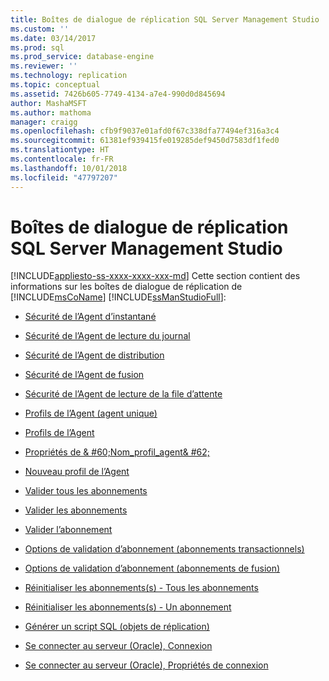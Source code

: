 ```yaml
---
title: Boîtes de dialogue de réplication SQL Server Management Studio | Microsoft Docs
ms.custom: ''
ms.date: 03/14/2017
ms.prod: sql
ms.prod_service: database-engine
ms.reviewer: ''
ms.technology: replication
ms.topic: conceptual
ms.assetid: 7426b605-7749-4134-a7e4-990d0d845694
author: MashaMSFT
ms.author: mathoma
manager: craigg
ms.openlocfilehash: cfb9f9037e01afd0f67c338dfa77494ef316a3c4
ms.sourcegitcommit: 61381ef939415fe019285def9450d7583df1fed0
ms.translationtype: HT
ms.contentlocale: fr-FR
ms.lasthandoff: 10/01/2018
ms.locfileid: "47797207"
---
```

# <a name="sql-server-management-studio-replication-dialog-boxes"></a>Boîtes de dialogue de réplication SQL Server Management Studio
[!INCLUDE[appliesto-ss-xxxx-xxxx-xxx-md](../../includes/appliesto-ss-xxxx-xxxx-xxx-md.md)]
  Cette section contient des informations sur les boîtes de dialogue de réplication de [!INCLUDE[msCoName](../../includes/msconame-md.md)] [!INCLUDE[ssManStudioFull](../../includes/ssmanstudiofull-md.md)]:  
  
-   [Sécurité de l’Agent d’instantané](../../relational-databases/replication/snapshot-agent-security.md)  
  
-   [Sécurité de l’Agent de lecture du journal](../../relational-databases/replication/log-reader-agent-security.md)  
  
-   [Sécurité de l’Agent de distribution](../../relational-databases/replication/distribution-agent-security.md)  
  
-   [Sécurité de l’Agent de fusion](../../relational-databases/replication/merge-agent-security.md)  
  
-   [Sécurité de l’Agent de lecture de la file d’attente](../../relational-databases/replication/queue-reader-agent-security.md)  
  
-   [Profils de l’Agent &#40;agent unique&#41;](../../relational-databases/replication/agent-profiles-single-agent.md)  
  
-   [Profils de l’Agent](../../relational-databases/replication/agent-profiles.md)  
  
-   [Propriétés de & #60;Nom_profil_agent& #62;](../../relational-databases/replication/agentprofilename-properties.md)  
  
-   [Nouveau profil de l’Agent](../../relational-databases/replication/new-agent-profile.md)  
  
-   [Valider tous les abonnements](../../relational-databases/replication/validate-all-subscriptions.md)  
  
-   [Valider les abonnements](../../relational-databases/replication/validate-subscriptions.md)  
  
-   [Valider l’abonnement](../../relational-databases/replication/validate-subscription.md)  
  
-   [Options de validation d’abonnement &#40;abonnements transactionnels&#41;](../../relational-databases/replication/subscription-validation-options-transactional-subscriptions.md)  
  
-   [Options de validation d’abonnement &#40;abonnements de fusion&#41;](../../relational-databases/replication/subscription-validation-options-merge-subscriptions.md)  
  
-   [Réinitialiser les abonnements&#40;s&#41; - Tous les abonnements](../../relational-databases/replication/reinitialize-subscription-s-all-subscriptions.md)  
  
-   [Réinitialiser les abonnements&#40;s&#41; - Un abonnement](../../relational-databases/replication/reinitialize-subscription-s-one-subscription.md)  
  
-   [Générer un script SQL &#40;objets de réplication&#41;](../../relational-databases/replication/generate-sql-script-replication-objects.md)  
  
-   [Se connecter au serveur &#40;Oracle&#41;, Connexion](../../relational-databases/replication/connect-to-server-oracle-login.md)  
  
-   [Se connecter au serveur &#40;Oracle&#41;, Propriétés de connexion](../../relational-databases/replication/connect-to-server-oracle-connection-properties.md)  
  
  
